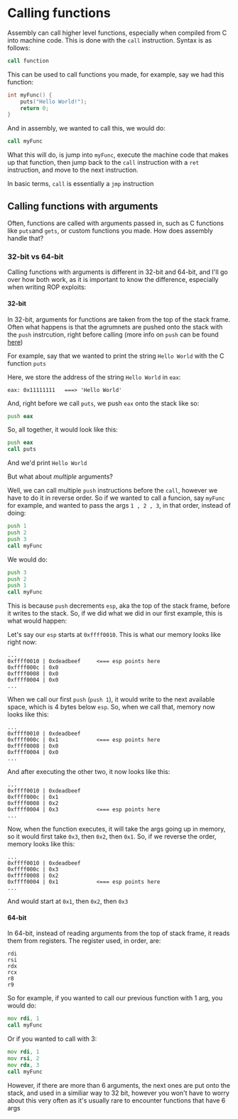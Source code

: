 # Calling functions

Assembly can call higher level functions, especially when compiled from C into machine code. This is done with the `call` instruction. Syntax is as follows:

```asm
call function
```

This can be used to call functions you made, for example, say we had this function:
```c
int myFunc() {
    puts("Hello World!");
    return 0;
}
```

And in assembly, we wanted to call this, we would do:

```asm
call myFunc
```

What this will do, is jump into `myFunc`, execute the machine code that makes up that function, then jump back to the `call` instruction with a `ret` instruction, and move to the next instruction. 

In basic terms, `call` is essentially a `jmp` instruction

## Calling functions with arguments

Often, functions are called with arguments passed in, such as C functions like `puts`and `gets`, or custom functions you made. How does assembly handle that?

### 32-bit vs 64-bit

Calling functions with arguments is different in 32-bit and 64-bit, and I'll go over how both work, as it is important to know the difference, especially when writing ROP exploits:

#### 32-bit

In 32-bit, arguments for functions are taken from the top of the stack frame. Often what happens is that the agrumnets are pushed onto the stack with the `push` instrcution, right before calling (more info on `push` can be found [here](dealing-with-data.md#push))

For example, say that we wanted to print the string `Hello World` with the C function `puts`

Here, we store the address of the string `Hello World` in `eax`:

```
eax: 0x11111111   ===> 'Hello World'
```

And, right before we call `puts`, we push `eax` onto the stack like so:

```asm
push eax
```

So, all together, it would look like this:

```asm
push eax
call puts
```

And we'd print `Hello World`

But what about *multiple* arguments?

Well, we can call multiple `push` instructions before the `call`, however we have to do it in reverse order. So if we wanted to call a funcion, say `myFunc` for example, and wanted to pass the args `1 , 2 , 3`, in that order, instead of doing:
```asm
push 1
push 2
push 3
call myFunc
```

We would do:
```asm
push 3
push 2
push 1
call myFunc
```

This is because `push` decrements `esp`, aka the top of the stack frame, before it writes to the stack. So, if we did what we did in our first example, this is what would happen:

Let's say our `esp` starts at `0xffff0010`. This is what our memory looks like right now:
```
...
0xffff0010 | 0xdeadbeef     <=== esp points here
0xffff000c | 0x0
0xffff0008 | 0x0
0xffff0004 | 0x0
...
```
When we call our first `push` (`push 1`), it would write to the next available space, which is 4 bytes below `esp`. So, when we call that, memory now looks like this:
```
...
0xffff0010 | 0xdeadbeef
0xffff000c | 0x1            <=== esp points here
0xffff0008 | 0x0
0xffff0004 | 0x0
...
```
And after executing the other two, it now looks like this:
```
...
0xffff0010 | 0xdeadbeef
0xffff000c | 0x1
0xffff0008 | 0x2
0xffff0004 | 0x3            <=== esp points here
...
```
Now, when the function executes, it will take the args going up in memory, so it would first take `0x3`, then `0x2`, then `0x1`. So, if we reverse the order, memory looks like this:
```
...
0xffff0010 | 0xdeadbeef
0xffff000c | 0x3
0xffff0008 | 0x2
0xffff0004 | 0x1            <=== esp points here
...
```
And would start at `0x1`, then `0x2`, then `0x3`

#### 64-bit

In 64-bit, instead of reading arguments from the top of stack frame, it reads them from registers. The register used, in order, are:
```
rdi
rsi
rdx
rcx
r8
r9
```
So for example, if you wanted to call our previous function with 1 arg, you would do:

```asm
mov rdi, 1
call myFunc
```
Or if you wanted to call with 3:
```asm
mov rdi, 1
mov rsi, 2
mov rdx, 3
call myFunc
```
However, if there are more than 6 arguments, the next ones are put onto the stack, and used in a similiar way to 32 bit, however you won't have to worry about this very often as it's usually rare to encounter functions that have 6 args

